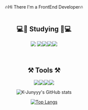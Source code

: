 <div align="center">
🔥Hi There I'm a FrontEnd Developer🔥
<br>
<br>

## 💻📖 Studying 📖💻

<img src="https://img.shields.io/badge/JavaScript-F7DF1E?style=flat-square&logo=JavaScript&logoColor=black"/> <img src="https://img.shields.io/badge/HTML5-E34F26?style=flat-square&logo=HTML5&logoColor=black"/><img src="https://img.shields.io/badge/CSS3-1572B6?style=flat-square&logo=CSS3&logoColor=black"/><img src="https://img.shields.io/badge/React-61DAFB?style=flat-square&logo=React&logoColor=black"/><img src="https://img.shields.io/badge/Scss-CC6699?style=flat-square&logo=Sass&logoColor=black"/>

<br>

## ⚒ Tools ⚒ 
<img src="https://img.shields.io/badge/VisualStudioCode-007ACC?style=flat-square&logo=Visual Studio Code&logoColor=black"/><img src="https://img.shields.io/badge/GitHub-181717?style=flat-square&logo=GitHub&logoColor=white"/><img src="https://img.shields.io/badge/Notion-000000?style=flat-square&logo=Notion&logoColor=white"/><img src="https://img.shields.io/badge/Slack-4A154B?style=flat-square&logo=Slack&logoColor=black"/>

 ![K-Junyyy's GitHub stats](https://github-readme-stats.vercel.app/api?username=HACCP92&show_icons=true&theme=gruvbox)
 
 [![Top Langs](https://github-readme-stats.vercel.app/api/top-langs/?username=HACCP92&layout=compact)](https://github.com/anuraghazra/github-readme-stats)

</div>
<br>



<!--
**HACCP92/HACCP92** is a ✨ _special_ ✨ repository because its `README.md` (this file) appears on your GitHub profile.

Here are some ideas to get you started:

- 🔭 I’m currently working on ...
- 🌱 I’m currently learning ...
- 👯 I’m looking to collaborate on ...
- 🤔 I’m looking for help with ...
- 💬 Ask me about ...
- 📫 How to reach me: ...
- 😄 Pronouns: ...
- ⚡ Fun fact: ...
-->
